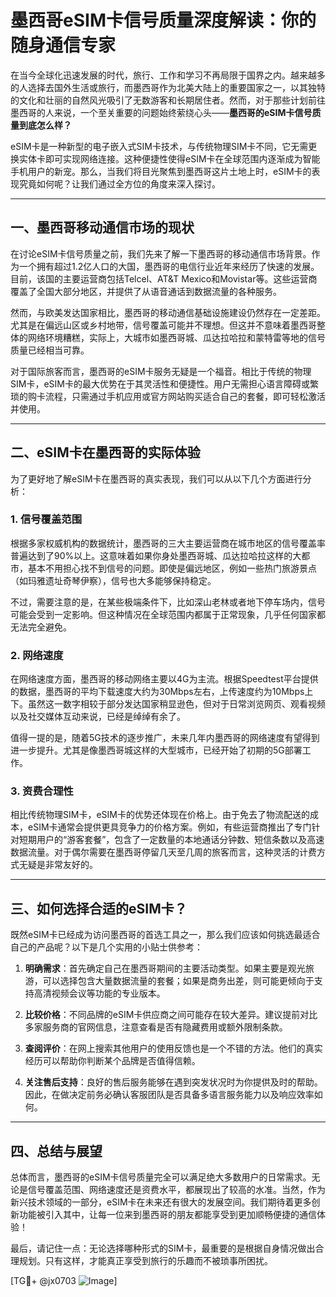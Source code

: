 # 墨西哥eSIM卡信号质量深度解读：你的随身通信专家

在当今全球化迅速发展的时代，旅行、工作和学习不再局限于国界之内。越来越多的人选择去国外生活或旅行，而墨西哥作为北美大陆上的重要国家之一，以其独特的文化和壮丽的自然风光吸引了无数游客和长期居住者。然而，对于那些计划前往墨西哥的人来说，一个至关重要的问题始终萦绕心头——**墨西哥的eSIM卡信号质量到底怎么样？**

eSIM卡是一种新型的电子嵌入式SIM卡技术，与传统物理SIM卡不同，它无需更换实体卡即可实现网络连接。这种便捷性使得eSIM卡在全球范围内逐渐成为智能手机用户的新宠。那么，当我们将目光聚焦到墨西哥这片土地上时，eSIM卡的表现究竟如何呢？让我们通过全方位的角度来深入探讨。

---

## 一、墨西哥移动通信市场的现状

在讨论eSIM卡信号质量之前，我们先来了解一下墨西哥的移动通信市场背景。作为一个拥有超过1.2亿人口的大国，墨西哥的电信行业近年来经历了快速的发展。目前，该国的主要运营商包括Telcel、AT&T Mexico和Movistar等。这些运营商覆盖了全国大部分地区，并提供了从语音通话到数据流量的各种服务。

然而，与欧美发达国家相比，墨西哥的移动通信基础设施建设仍然存在一定差距。尤其是在偏远山区或乡村地带，信号覆盖可能并不理想。但这并不意味着墨西哥整体的网络环境糟糕，实际上，大城市如墨西哥城、瓜达拉哈拉和蒙特雷等地的信号质量已经相当可靠。

对于国际旅客而言，墨西哥的eSIM卡服务无疑是一个福音。相比于传统的物理SIM卡，eSIM卡的最大优势在于其灵活性和便捷性。用户无需担心语言障碍或繁琐的购卡流程，只需通过手机应用或官方网站购买适合自己的套餐，即可轻松激活并使用。

---

## 二、eSIM卡在墨西哥的实际体验

为了更好地了解eSIM卡在墨西哥的真实表现，我们可以从以下几个方面进行分析：

### 1. **信号覆盖范围**
根据多家权威机构的数据统计，墨西哥的三大主要运营商在城市地区的信号覆盖率普遍达到了90%以上。这意味着如果你身处墨西哥城、瓜达拉哈拉这样的大都市，基本不用担心找不到信号的问题。即使是偏远地区，例如一些热门旅游景点（如玛雅遗址奇琴伊察），信号也大多能够保持稳定。

不过，需要注意的是，在某些极端条件下，比如深山老林或者地下停车场内，信号可能会受到一定影响。但这种情况在全球范围内都属于正常现象，几乎任何国家都无法完全避免。

### 2. **网络速度**
在网络速度方面，墨西哥的移动网络主要以4G为主流。根据Speedtest平台提供的数据，墨西哥的平均下载速度大约为30Mbps左右，上传速度约为10Mbps上下。虽然这一数字相较于部分发达国家稍显逊色，但对于日常浏览网页、观看视频以及社交媒体互动来说，已经是绰绰有余了。

值得一提的是，随着5G技术的逐步推广，未来几年内墨西哥的网络速度有望得到进一步提升。尤其是像墨西哥城这样的大型城市，已经开始了初期的5G部署工作。

### 3. **资费合理性**
相比传统物理SIM卡，eSIM卡的优势还体现在价格上。由于免去了物流配送的成本，eSIM卡通常会提供更具竞争力的价格方案。例如，有些运营商推出了专门针对短期用户的“游客套餐”，包含了一定数量的本地通话分钟数、短信条数以及高速数据流量。对于偶尔需要在墨西哥停留几天至几周的旅客而言，这种灵活的计费方式无疑是非常友好的。

---

## 三、如何选择合适的eSIM卡？

既然eSIM卡已经成为访问墨西哥的首选工具之一，那么我们应该如何挑选最适合自己的产品呢？以下是几个实用的小贴士供参考：

1. **明确需求**：首先确定自己在墨西哥期间的主要活动类型。如果主要是观光旅游，可以选择包含大量数据流量的套餐；如果是商务出差，则可能更倾向于支持高清视频会议等功能的专业版本。

2. **比较价格**：不同品牌的eSIM卡供应商之间可能存在较大差异。建议提前对比多家服务商的官网信息，注意查看是否有隐藏费用或额外限制条款。

3. **查阅评价**：在网上搜索其他用户的使用反馈也是一个不错的方法。他们的真实经历可以帮助你判断某个品牌是否值得信赖。

4. **关注售后支持**：良好的售后服务能够在遇到突发状况时为你提供及时的帮助。因此，在做决定前务必确认客服团队是否具备多语言服务能力以及响应效率如何。

---

## 四、总结与展望

总体而言，墨西哥的eSIM卡信号质量完全可以满足绝大多数用户的日常需求。无论是信号覆盖范围、网络速度还是资费水平，都展现出了较高的水准。当然，作为新兴技术领域的一部分，eSIM卡在未来还有很大的发展空间。我们期待着更多创新功能被引入其中，让每一位来到墨西哥的朋友都能享受到更加顺畅便捷的通信体验！

最后，请记住一点：无论选择哪种形式的SIM卡，最重要的是根据自身情况做出合理规划。只有这样，才能真正享受到旅行的乐趣而不被琐事所困扰。

[TG💪+ @jx0703 ![Image](https://github.com/user-attachments/assets/dbca1d08-cadb-493c-b0ec-ad6f7a83f270)]